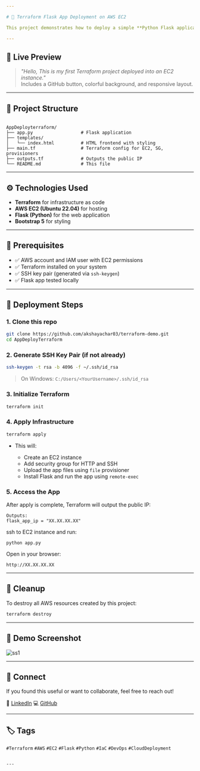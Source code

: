 ```yaml
---

# 🚀 Terraform Flask App Deployment on AWS EC2

This project demonstrates how to deploy a simple **Python Flask application** on an **AWS EC2 Ubuntu instance** using **Terraform**. It uses `file` and `remote-exec` provisioners to automatically upload the app and start it.

---
```


## 📸 Live Preview

> _"Hello, This is my first Terraform project deployed into an EC2 instance."_  
> Includes a GitHub button, colorful background, and responsive layout.

---

## 📁 Project Structure

```

AppDeployterraform/
├── app.py                  # Flask application
├── templates/
│   └── index.html          # HTML frontend with styling
├── main.tf                 # Terraform config for EC2, SG, provisioners
├── outputs.tf              # Outputs the public IP
└── README.md               # This file

````

---

## ⚙️ Technologies Used

- **Terraform** for infrastructure as code
- **AWS EC2 (Ubuntu 22.04)** for hosting
- **Flask (Python)** for the web application
- **Bootstrap 5** for styling

---

## 📝 Prerequisites

- ✅ AWS account and IAM user with EC2 permissions
- ✅ Terraform installed on your system
- ✅ SSH key pair (generated via `ssh-keygen`)
- ✅ Flask app tested locally

---

## 🚀 Deployment Steps

### 1. Clone this repo

```bash
git clone https://github.com/akshayachar03/terraform-demo.git
cd AppDeployTerraform
````

### 2. Generate SSH Key Pair (if not already)

```bash
ssh-keygen -t rsa -b 4096 -f ~/.ssh/id_rsa
```

> On Windows: `C:/Users/<YourUsername>/.ssh/id_rsa`

### 3. Initialize Terraform

```bash
terraform init
```

### 4. Apply Infrastructure

```bash
terraform apply
```

* This will:

  * Create an EC2 instance
  * Add security group for HTTP and SSH
  * Upload the app files using `file` provisioner
  * Install Flask and run the app using `remote-exec`

### 5. Access the App

After apply is complete, Terraform will output the public IP:

```
Outputs:
flask_app_ip = "XX.XX.XX.XX"
```

ssh to EC2 instance and run:

```http
python app.py
```
Open in your browser:

```http
http://XX.XX.XX.XX
```
---

## 🧹 Cleanup

To destroy all AWS resources created by this project:

```bash
terraform destroy
```

---



## 📎 Demo Screenshot

![ss1](https://github.com/user-attachments/assets/0657735c-0a38-4e51-b0f1-4aaa6c3ecddf)


---

## 🤝 Connect

If you found this useful or want to collaborate, feel free to reach out!

🔗 [LinkedIn](https://www.linkedin.com/in/akshayachar)
💻 [GitHub](https://github.com/akshayachar03)

---

## 🏷️ Tags

`#Terraform` `#AWS` `#EC2` `#Flask` `#Python` `#IaC` `#DevOps` `#CloudDeployment`

```

---


```


